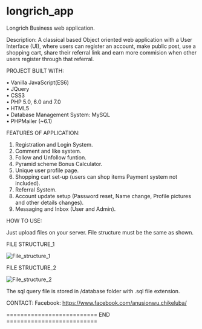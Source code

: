 # longrich_app
Longrich Business web application.

Description: A classical based Object oriented web application with a User Interface (UI), where users can register an account, make public post, use a shopping cart, 
share their referral link and earn more commision when other users register through that referral. 

PROJECT BUILT WITH:

 • Vanilla JavaScript(ES6)<br />
 • JQuery <br />
 • CSS3 <br />
 • PHP 5.0, 6.0 and 7.0 <br />
 • HTML5 <br />
 • Database Management System: MySQL <br />
 • PHPMailer (~6.1)

FEATURES OF APPLICATION:

  1. Registration and Login System.
  2. Comment and like system.
  3. Follow and Unfollow funtion.
  4. Pyramid scheme Bonus Calculator.
  5. Unique user profile page.
  6. Shopping cart set-up (users can shop items Payment system not included).
  7. Referral System.
  8. Account update setup (Password reset, Name change, Profile pictures and other details changes).
  9. Messaging and Inbox (User and Admin).

HOW TO USE: 

  Just upload files on your server. File structure must be the same as shown. 

 FILE STRUCTURE_1
 
 ![File_structure_1](https://user-images.githubusercontent.com/18294817/130697872-18422d29-be66-4b15-8ce5-dca39251ef25.png)

 FILE STRUCTURE_2

 ![File_structure_2](https://user-images.githubusercontent.com/18294817/130697880-009a1dd5-9401-4d5a-9a85-11aef59762dd.png)



The sql query file is stored in /database folder with .sql file extension.
  
CONTACT:
 Facebook: https://www.facebook.com/anusionwu.chikeluba/


  
========================== END  ==========================

